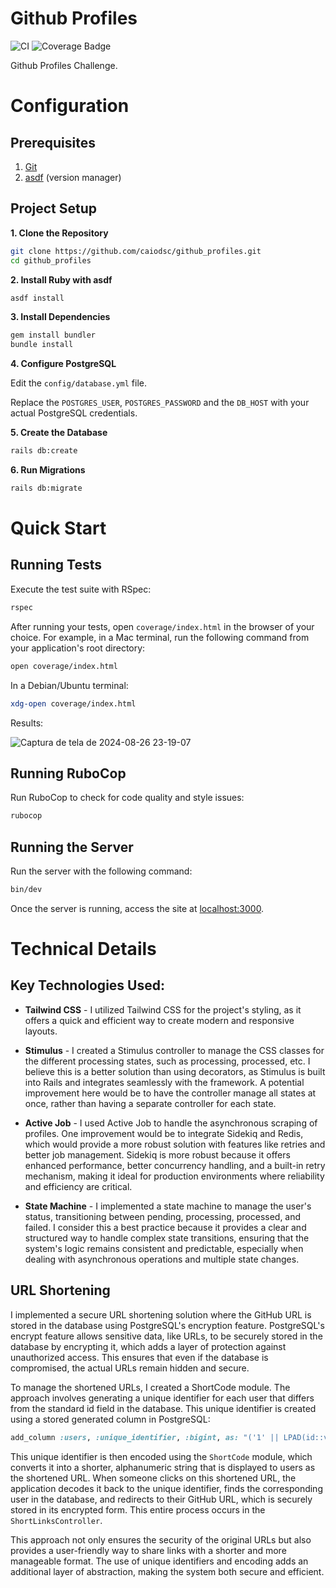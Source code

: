 # Github Profiles

![CI](https://github.com/caiodsc/github_profiles/actions/workflows/main.yml/badge.svg)
![Coverage Badge](https://img.shields.io/badge/Coverage-100%25-brightgreen)

Github Profiles Challenge.

# Configuration

## Prerequisites

1. [Git](https://git-scm.com/)
2. [asdf](https://asdf-vm.com/) (version manager)

## Project Setup

**1. Clone the Repository**

```bash
git clone https://github.com/caiodsc/github_profiles.git
cd github_profiles
```

**2. Install Ruby with asdf**

```bash
asdf install
```

**3. Install Dependencies**

```bash
gem install bundler
bundle install
```

**4. Configure PostgreSQL**

Edit the `config/database.yml` file.

Replace the `POSTGRES_USER`, `POSTGRES_PASSWORD` and the `DB_HOST` with your actual PostgreSQL credentials.

**5. Create the Database**

```bash
rails db:create
```

**6. Run Migrations**

```bash
rails db:migrate
```

# Quick Start

## Running Tests

Execute the test suite with RSpec:

```bash
rspec
```

After running your tests, open `coverage/index.html` in the browser of your choice. For example, in a Mac terminal, run the following command from your application's root directory:

```bash
open coverage/index.html
```

In a Debian/Ubuntu terminal:

```bash
xdg-open coverage/index.html
```
Results:

![Captura de tela de 2024-08-26 23-19-07](https://github.com/user-attachments/assets/43a83b7e-1ccc-48e0-9684-1fa839b98935)


## Running RuboCop

Run RuboCop to check for code quality and style issues:

```bash
rubocop
```

## Running the Server

Run the server with the following command:

```bash
bin/dev
```

Once the server is running, access the site at [localhost:3000](http://localhost:3000).

# Technical Details

## Key Technologies Used:

- **Tailwind CSS** - I utilized Tailwind CSS for the project's styling, as it offers a quick and efficient way to create modern and responsive layouts.

- **Stimulus** - I created a Stimulus controller to manage the CSS classes for the different processing states, such as processing, processed, etc. I believe this is a better solution than using decorators, as Stimulus is built into Rails and integrates seamlessly with the framework. A potential improvement here would be to have the controller manage all states at once, rather than having a separate controller for each state.

- **Active Job** - I used Active Job to handle the asynchronous scraping of profiles. One improvement would be to integrate Sidekiq and Redis, which would provide a more robust solution with features like retries and better job management. Sidekiq is more robust because it offers enhanced performance, better concurrency handling, and a built-in retry mechanism, making it ideal for production environments where reliability and efficiency are critical.

- **State Machine** - I implemented a state machine to manage the user's status, transitioning between pending, processing, processed, and failed. I consider this a best practice because it provides a clear and structured way to handle complex state transitions, ensuring that the system's logic remains consistent and predictable, especially when dealing with asynchronous operations and multiple state changes.

## URL Shortening

I implemented a secure URL shortening solution where the GitHub URL is stored in the database using PostgreSQL's encryption feature. PostgreSQL's encrypt feature allows sensitive data, like URLs, to be securely stored in the database by encrypting it, which adds a layer of protection against unauthorized access. This ensures that even if the database is compromised, the actual URLs remain hidden and secure.

To manage the shortened URLs, I created a ShortCode module. The approach involves generating a unique identifier for each user that differs from the standard id field in the database. This unique identifier is created using a stored generated column in PostgreSQL:

```ruby
add_column :users, :unique_identifier, :bigint, as: "('1' || LPAD(id::varchar, 5, '0') || '0')::bigint", stored: true
```

This unique identifier is then encoded using the `ShortCode` module, which converts it into a shorter, alphanumeric string that is displayed to users as the shortened URL. When someone clicks on this shortened URL, the application decodes it back to the unique identifier, finds the corresponding user in the database, and redirects to their GitHub URL, which is securely stored in its encrypted form. This entire process occurs in the `ShortLinksController`.

This approach not only ensures the security of the original URLs but also provides a user-friendly way to share links with a shorter and more manageable format. The use of unique identifiers and encoding adds an additional layer of abstraction, making the system both secure and efficient.
